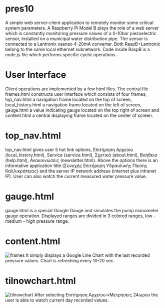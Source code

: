 pres10
======
A simple web server-client application to remotely monitor some critical system parameters.
A Raspberry Pi Model B plays the role of a web server which is constantly monitoring pressure values of a 0-10bar piezoelectric sensor, installed on a municipal water distribution pipe.
The sensor is connected to a Lantronix xsenso 4-20mA converter.
Both RaspB+Lantronix belong to the same local ethernet subnetwork.
Code inside RaspB is a node.js file which performs specific cyclic operations.

User Interface
======
Client operations are implemented by a few html files. The central file frames.html constructs user interface which consists of four frames, top_nav.html a navigation frame located on the top of screen, local_history.html a navigation frame located on the left of screen, gauge.html a value indicating gauge located on the top right of screen and content.html a central displaying frame located on the center of screen.

top_nav.html
======
top_nav.html gives user 5 hot link options, Επιτήρηση Αρχείου (local_history.html), Service (service.html), Σχετικά (about.html), Βοήθεια (help.html), Ανακοινώσεις (newsletter.html). Above the options there is an informative application title (Συνεχής Επιτήρηση Υδραυλικής Πίεσης Καλλικράτειας) and the server IP network address (internet plus intranet IP). User can also watch the current measured water pressure value.

gauge.html
======
gauge.html is a special Google Gauge and simulates the pump manometer gauge operation. Displayed ranges are divided in 3 colored ranges, low - medium - high pressure range.

content.html
======
![frames](https://cloud.githubusercontent.com/assets/6866345/3530270/e78114a2-07a2-11e4-91fb-82e6c30b150d.png)
It simply displays a Google Line Chart with the last recorded pressure values. Chart is refreshing every 10-20 sec.

tilnowchart.html
======
![tilnowchart](https://cloud.githubusercontent.com/assets/6866345/3530378/d506440e-07a3-11e4-82ca-3de9c7aebb79.png)
After selecting Επιτήρηση Αρχείου->Μετρήσεις 24ωρου the user is able to watch current day recorded values.

